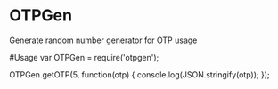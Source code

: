 # OTPGen
Generate random number generator for OTP usage

#Usage
var OTPGen = require('otpgen');

OTPGen.getOTP(5, function(otp) {
	console.log(JSON.stringify(otp));
});

